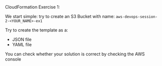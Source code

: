 CloudFormation Exercise 1:

We start simple: try to create an S3 Bucket with name:
`aws-devops-session-2-<YOUR_NAME>-ex1`

Try to create the template as a:
* JSON file
* YAML file

You can check whether your solution is correct by checking the AWS console 